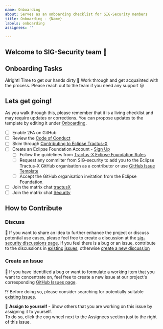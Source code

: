 ```yaml
---
name: Onboarding
about: Serves as an onboarding checklist for SIG-Security members
title: Onboarding - {Name}
labels: onboarding
assignees: ''

---
```


## Welcome to SIG-Security team 👋

## Onboarding Tasks

Alright! Time to get our hands dirty 👷
Work through and get acquainted with the process. Please reach out to the team if you need any support 😃

## Lets get going!
As you walk through this, please remember that it is a living checklist and may require updates or corrections. You can propose updates to the template by editing it under [Onboarding](.github/ISSUE_TEMPLATE/onboarding.md). 

- [ ] Enable 2FA on GitHub
- [ ] Review the [Code of Conduct](https://github.com/eclipse-tractusx/sig-security/blob/main/CODE_OF_CONDUCT.md)
- [ ] Skim through [Contributing to Eclipse Tractus-X](https://github.com/eclipse-tractusx/sig-security/blob/main/CONTRIBUTING.md)
- [ ] Create an Eclipse Foundation Account - [Sign Up](https://accounts.eclipse.org/user/register)
  - [ ] Follow the guidelines from [Tractus-X Eclipse Foundation Rules](https://eclipse-tractusx.github.io/docs/oss/getting-started)
  - [ ] Request any commiiter from SIG-security to add you to the Eclipse Tractus-X GitHub organisation as a contributor or use [GitHub Issue Template](https://github.com/eclipse-tractusx/sig-infra/issues/new?assignees=&labels=support&projects=&template=support-add-project-contributor.md&title=New+Tractus-X+project+contributor)
  - [ ] Accept the GitHub organisation invitation from the Eclipse Foundation.
- [ ] Join the matrix chat [tractusX](https://app.element.io/#/room/#tractusx:matrix.eclipse.org)
- [ ] Join the matrix chat [Security](https://app.element.io/#/room/#tractusx-security:matrix.eclipse.org)

## How to Contribute
### Discuss

 📣 If you want to share an idea to further enhance the project or discuss potential use cases, please feel free to create a discussion at the [sig-security discussions page](https://github.com/eclipse-tractusx/sig-security/discussions). If you feel there is a bug or an issue, contribute to the discussions in [existing issues](https://github.com/eclipse-tractusx/sig-security/discussions),
otherwise [create a new discussion](https://github.com/eclipse-tractusx/sig-security/issues/new/choose)

### Create an Issue

👀 If you have identified a bug or want to formulate a working item that you want to concentrate on, feel free to create a new issue at our project's corresponding [GitHub Issues page](https://github.com/eclipse-tractusx/sig-security/issues).

 ⁉️ Before doing so, please consider searching for potentially suitable [existing issues](https://github.com/eclipse-tractusx/sig-security/issues?q=is%3Aopen+is%3Aissue).

🙋 **Assign to yourself** - Show others that you are working on this issue by assigning it to yourself.
<br>To do so, click the cog wheel next to the Assignees section just to the right of this issue.


	



